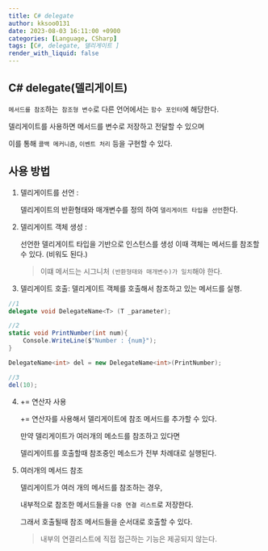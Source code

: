 ```yaml
---
title: C# delegate
author: kksoo0131
date: 2023-08-03 16:11:00 +0900
categories: [Language, CSharp]
tags: [C#, delegate, 델리게이트 ]
render_with_liquid: false
---
```


## C# delegate(델리게이트)

`메서드를 참조`하는` 참조형 변수`로 다른 언어에서는 `함수 포인터`에 해당한다.

델리게이트를 사용하면 메서드를 변수로 저장하고 전달할 수 있으며

이를 통해 `콜백 메커니즘`, `이벤트 처리` 등을 구현할 수 있다.


## 사용 방법

1. 델리게이트를 선언 : 
   
   델리게이트의 반환형태와 매개변수를 정의 하여 `델리게이트 타입을 선언`한다.

2. 델리게이트 객체 생성 : 
   
   선언한 델리게이트 타입을 기반으로 인스턴스를 생성 이때 객체는 메서드를 참조할 수 있다. (비워도 된다.)
   > 이떄 메서드는 시그니처 `(반환형태와 매개변수)가 일치`해야 한다.


3. 델리게이트 호출: 델리게이트 객체를 호출해서 참조하고 있는 메서드를 실행. 


```cs
//1
delegate void DelegateName<T> (T _parameter);

//2
static void PrintNumber(int num){
    Console.WriteLine($"Number : {num}");
}

DelegateName<int> del = new DelegateName<int>(PrintNumber);

//3
del(10);
```

 4. += 연산자 사용

    += 연산자를 사용해서 델리게이트에 참조 메서드를 추가할 수 있다.

    만약 델리게이트가 여러개의 메소드를 참조하고 있다면

    델리게이트를 호출할때 참조중인 메소드가 전부 차례대로 실행된다.


5. 여러개의 메서드 참조

    델리게이트가 여러 개의 메서드를 참조하는 경우,

    내부적으로 참조한 메서드들을 `다중 연결 리스트`로 저장한다.

    그래서 호출될때 참조 메서드들을 순서대로 호출할 수 있다.
    
    > 내부의 연결리스트에 직접 접근하는 기능은 제공되지 않는다.
